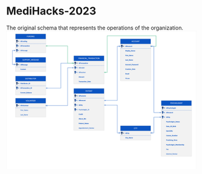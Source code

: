 # MediHacks-2023
The original schema that represents the operations of the organization.
![alt text](UML.png)
